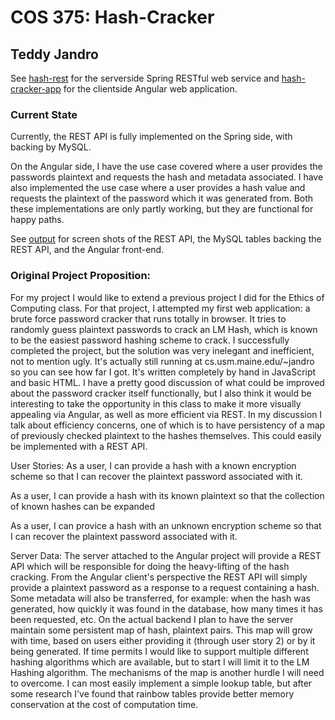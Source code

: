 # COS 375: Hash-Cracker
## Teddy Jandro

See [hash-rest](./hash-rest) for the serverside Spring RESTful web service and [hash-cracker-app](./hash-cracker-app) for the clientside Angular web application.

### Current State

Currently, the REST API is fully implemented on the Spring side, with backing by MySQL.

On the Angular side, I have the use case covered where a user provides the passwords plaintext and requests the hash and metadata associated. I have also implemented the use case where a user provides a hash value and requests the plaintext of the password which it was generated from. Both these implementations are only partly working, but they are functional for happy paths.

See [output](./output) for screen shots of the REST API, the MySQL tables backing the REST API, and the Angular front-end.

### Original Project Proposition: 

  For my project I would like to extend a previous project I did for the Ethics of Computing class. For that project, I attempted my first web application: a brute force password cracker that runs totally in browser. It tries to randomly guess plaintext passwords to crack an LM Hash, which is known to be the easiest password hashing scheme to crack. 
  I successfully completed the project, but the solution was very inelegant and inefficient, not to mention ugly. It's actually still running at cs.usm.maine.edu/~jandro so you can see how far I got. It's written completely by hand in JavaScript and basic HTML. I have a pretty good discussion of what could be improved about the password cracker itself functionally, but I also think it would be interesting to take the opportunity in this class to make it more visually appealing via Angular, as well as more efficient via REST.
  In my discussion I talk about efficiency concerns, one of which is to have persistency of a map of previously checked plaintext to the  hashes themselves. This could easily be implemented with a REST API. 
  
User Stories:
  As a user, I can provide a hash with a known encryption scheme so that I can recover the plaintext password associated with it.
	
  As a user, I can provide a hash with its known plaintext so that the collection of known hashes can be expanded
	
  As a user, I can provice a hash with an unknown encryption scheme so that I can recover the plaintext password associated with it.

Server Data:
  The server attached to the Angular project will provide a REST API which will be responsible for doing the heavy-lifting of the hash cracking. From the Angular client's perspective the REST API will simply provide a plaintext password as a response to a request containing a hash. Some metadata will also be transferred, for example: when the hash was generated, how quickly it was found in the database, how many times it has been requested, etc. On the actual backend I plan to have the server maintain some persistent map of hash, plaintext pairs. This map will grow with time, based on users either providing it (through user story 2) or by it being generated. 
  If time permits I would like to support multiple different hashing algorithms which are available, but to start I will limit it to the LM Hashing algorithm. The mechanisms of the map is another hurdle I will need to overcome. I can most easily implement a simple lookup table, but after some research I've found that rainbow tables provide better memory conservation at the cost of computation time. 
